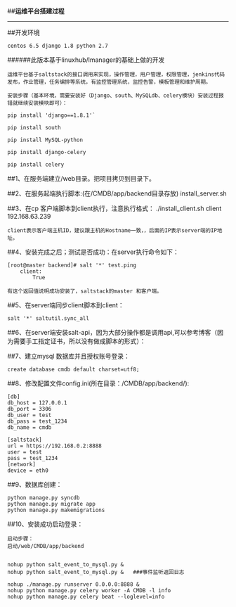 ##**运维平台搭建过程**
___

##开发环境

    centos 6.5 django 1.8 python 2.7
    
######此版本基于linuxhub/lmanager的基础上做的开发


    运维平台基于saltstack的接口调用来实现，操作管理，用户管理，权限管理，jenkins代码发布，作业管理，任务编排等系统，有监控管理系统，监控告警，模板管理和维护周期。
    
    安装步骤（基本环境，需要安装好（Django、south、MySQLdb、celery模块）安装过程报错就继续安装模块即可）：

    pip install 'django==1.8.1'`
    
    pip install south
    
    pip install MySQL-python
    
    pip install django-celery
    
    pip install celery

##1、在服务端建立/web目录。把项目拷贝到目录下。

##2、在服务起端执行脚本:(在/CMDB/app/backend目录存放)
    install_server.sh
    
##3、在cp 客户端脚本到client执行，注意执行格式：
    ./install_client.sh client 192.168.63.239     
    
    client表示客户端主机ID，建议跟主机的Hostname一致，，后面的IP表示server端的IP地址。
    
##4、安装完成之后；测试是否成功：在server执行命令如下：

    [root@master backend]# salt '*' test.ping
        client:
            True
        
    有这个返回值说明成功安装了，saltstack的master 和客户端。
    
##5、在server端同步client脚本到client：
    
    salt '*' saltutil.sync_all
##6、在server端安装salt-api，因为大部分操作都是调用api,可以参考博客（因为需要手工指定证书，所以没有做成脚本的形式）：

##7、建立mysql 数据库并且授权账号登录：

    create database cmdb default charset=utf8;
    
##8、修改配置文件config.ini(所在目录：/CMDB/app/backend/):

    [db]
    db_host = 127.0.0.1  
    db_port = 3306
    db_user = test
    db_pass = test_1234
    db_name = cmdb
    
    [saltstack]
    url = https://192.168.0.2:8888
    user = test
    pass = test_1234
    [network]
    device = eth0

##9、数据库创建：

    python manage.py syncdb
    python manage.py migrate app
    python manage.py makemigrations
    
##10、安装成功启动登录：

    启动步骤：
    启动/web/CMDB/app/backend
    
    
    nohup python salt_event_to_mysql.py &
    nohup python salt_event_to_mysql.py &   ###事件监听返回日志
    
    nohup ./manage.py runserver 0.0.0.0:8888 &
    nohup python manage.py celery worker -A CMDB -l info
    nohup python manage.py celery beat --loglevel=info


